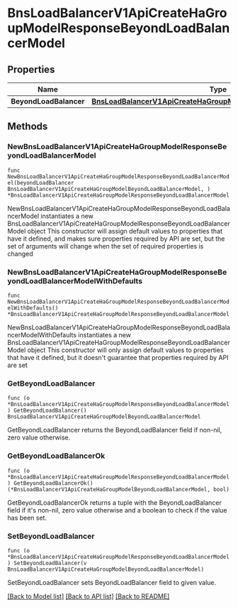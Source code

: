 # BnsLoadBalancerV1ApiCreateHaGroupModelResponseBeyondLoadBalancerModel

## Properties

Name | Type | Description | Notes
------------ | ------------- | ------------- | -------------
**BeyondLoadBalancer** | [**BnsLoadBalancerV1ApiCreateHaGroupModelBeyondLoadBalancerModel**](BnsLoadBalancerV1ApiCreateHaGroupModelBeyondLoadBalancerModel.md) |  | 

## Methods

### NewBnsLoadBalancerV1ApiCreateHaGroupModelResponseBeyondLoadBalancerModel

`func NewBnsLoadBalancerV1ApiCreateHaGroupModelResponseBeyondLoadBalancerModel(beyondLoadBalancer BnsLoadBalancerV1ApiCreateHaGroupModelBeyondLoadBalancerModel, ) *BnsLoadBalancerV1ApiCreateHaGroupModelResponseBeyondLoadBalancerModel`

NewBnsLoadBalancerV1ApiCreateHaGroupModelResponseBeyondLoadBalancerModel instantiates a new BnsLoadBalancerV1ApiCreateHaGroupModelResponseBeyondLoadBalancerModel object
This constructor will assign default values to properties that have it defined,
and makes sure properties required by API are set, but the set of arguments
will change when the set of required properties is changed

### NewBnsLoadBalancerV1ApiCreateHaGroupModelResponseBeyondLoadBalancerModelWithDefaults

`func NewBnsLoadBalancerV1ApiCreateHaGroupModelResponseBeyondLoadBalancerModelWithDefaults() *BnsLoadBalancerV1ApiCreateHaGroupModelResponseBeyondLoadBalancerModel`

NewBnsLoadBalancerV1ApiCreateHaGroupModelResponseBeyondLoadBalancerModelWithDefaults instantiates a new BnsLoadBalancerV1ApiCreateHaGroupModelResponseBeyondLoadBalancerModel object
This constructor will only assign default values to properties that have it defined,
but it doesn't guarantee that properties required by API are set

### GetBeyondLoadBalancer

`func (o *BnsLoadBalancerV1ApiCreateHaGroupModelResponseBeyondLoadBalancerModel) GetBeyondLoadBalancer() BnsLoadBalancerV1ApiCreateHaGroupModelBeyondLoadBalancerModel`

GetBeyondLoadBalancer returns the BeyondLoadBalancer field if non-nil, zero value otherwise.

### GetBeyondLoadBalancerOk

`func (o *BnsLoadBalancerV1ApiCreateHaGroupModelResponseBeyondLoadBalancerModel) GetBeyondLoadBalancerOk() (*BnsLoadBalancerV1ApiCreateHaGroupModelBeyondLoadBalancerModel, bool)`

GetBeyondLoadBalancerOk returns a tuple with the BeyondLoadBalancer field if it's non-nil, zero value otherwise
and a boolean to check if the value has been set.

### SetBeyondLoadBalancer

`func (o *BnsLoadBalancerV1ApiCreateHaGroupModelResponseBeyondLoadBalancerModel) SetBeyondLoadBalancer(v BnsLoadBalancerV1ApiCreateHaGroupModelBeyondLoadBalancerModel)`

SetBeyondLoadBalancer sets BeyondLoadBalancer field to given value.



[[Back to Model list]](../README.md#documentation-for-models) [[Back to API list]](../README.md#documentation-for-api-endpoints) [[Back to README]](../README.md)



